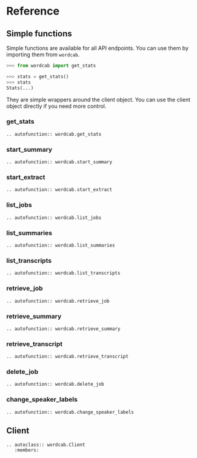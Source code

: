 # Reference

## Simple functions

Simple functions are available for all API endpoints. You can use them by importing them from `wordcab`.

```python
>>> from wordcab import get_stats

>>> stats = get_stats()
>>> stats
Stats(...)
```

They are simple wrappers around the client object. You can use the client object directly if you need more control.

### get_stats

```{eval-rst}
.. autofunction:: wordcab.get_stats
```

### start_summary

```{eval-rst}
.. autofunction:: wordcab.start_summary
```

### start_extract

```{eval-rst}
.. autofunction:: wordcab.start_extract
```

### list_jobs

```{eval-rst}
.. autofunction:: wordcab.list_jobs
```

### list_summaries

```{eval-rst}
.. autofunction:: wordcab.list_summaries
```

### list_transcripts

```{eval-rst}
.. autofunction:: wordcab.list_transcripts
```

### retrieve_job

```{eval-rst}
.. autofunction:: wordcab.retrieve_job
```

### retrieve_summary

```{eval-rst}
.. autofunction:: wordcab.retrieve_summary
```

### retrieve_transcript

```{eval-rst}
.. autofunction:: wordcab.retrieve_transcript
```

### delete_job

```{eval-rst}
.. autofunction:: wordcab.delete_job
```

### change_speaker_labels

```{eval-rst}
.. autofunction:: wordcab.change_speaker_labels
```

## Client

```{eval-rst}
.. autoclass:: wordcab.Client
   :members:
```
